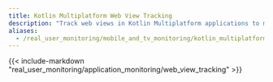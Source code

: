 ```yaml
---
title: Kotlin Multiplatform Web View Tracking
description: "Track web views in Kotlin Multiplatform applications to monitor performance and interactions between native and web content."
aliases:
  - /real_user_monitoring/mobile_and_tv_monitoring/kotlin_multiplatform/web_view_tracking
---
```


{{< include-markdown "real_user_monitoring/application_monitoring/web_view_tracking" >}}